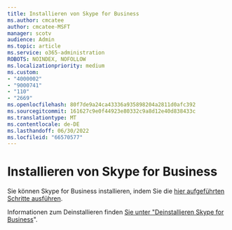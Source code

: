 ```yaml
---
title: Installieren von Skype for Business
ms.author: cmcatee
author: cmcatee-MSFT
manager: scotv
audience: Admin
ms.topic: article
ms.service: o365-administration
ROBOTS: NOINDEX, NOFOLLOW
ms.localizationpriority: medium
ms.custom:
- "4000002"
- "9000741"
- "110"
- "2669"
ms.openlocfilehash: 80f7de9a24ca43336a935898204a2811d0afc392
ms.sourcegitcommit: 161627c9e0f44923e80332c9a8d12e40d838433c
ms.translationtype: MT
ms.contentlocale: de-DE
ms.lasthandoff: 06/30/2022
ms.locfileid: "66570577"
---
```

# <a name="install-skype-for-business"></a>Installieren von Skype for Business

Sie können Skype for Business installieren, indem Sie die [hier aufgeführten Schritte ausführen](https://support.microsoft.com/office/install-skype-for-business-8a0d4da8-9d58-44f9-9759-5c8f340cb3fb).

Informationen zum Deinstallieren finden [Sie unter "Deinstallieren Skype for Business](https://support.microsoft.com/office/uninstall-skype-for-business-28c4a036-7f22-406c-b7f4-87894cbaf902)".